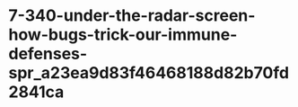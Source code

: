 # 7-340-under-the-radar-screen-how-bugs-trick-our-immune-defenses-spr_a23ea9d83f46468188d82b70fd2841ca